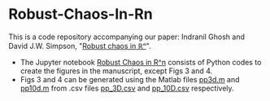 # Robust-Chaos-In-Rn

This is a code repository accompanying our paper: Indranil Ghosh and David J.W. Simpson, "[Robust chaos in ℝⁿ](https://arxiv.org/abs/2410.22563)".

- The Jupyter notebook [Robust Chaos in R^n](https://github.com/indrag49/Robust-Chaos-In-Rn/blob/main/Robust%20Chaos%20in%20R%5En.ipynb) consists of Python codes to create the figures in the manuscript, except Figs 3 and 4.
- Figs 3 and 4 can be generated using the Matlab files [pp3d.m](https://github.com/indrag49/Robust-Chaos-In-Rn/blob/main/pp3d.m) and [pp10d.m](https://github.com/indrag49/Robust-Chaos-In-Rn/blob/main/pp10d.m) from .csv files [pp_3D.csv](https://github.com/indrag49/Robust-Chaos-In-Rn/blob/main/pp_3D.csv) and [pp_10D.csv](https://github.com/indrag49/Robust-Chaos-In-Rn/blob/main/pp_10D.csv) respectively.
